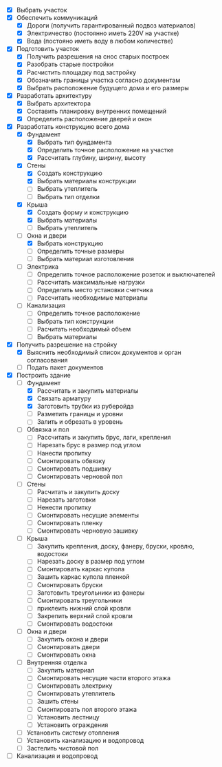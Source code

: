 ﻿- [x] Выбрать участок  
- [x] Обеспечить коммуникаций  
	- [x] Дороги (получить гарантированный подвоз материалов)  
	- [x] Электричество  (постоянно иметь 220V на участке)
	- [x] Вода  (постояно иметь воду в любом количестве)
- [x] Подготовить участок  
	- [x] Получить разрешения на снос старых построек  
	- [x] Разобрать старые постройки  
	- [x] Расчистить площадку под застройку  
	- [x] Обозначить границы участка согласно документам  
	- [x] Выбрать расположение будущего дома и его размеры  
- [x] Разработать архитектуру  
	- [x] Выбрать архитектора  
	- [x] Составить планировку внутренних помещений  
	- [x] Определить расположение дверей и окон  
- [x] Разработать конструкцию всего дома  
	- [x] Фундамент  
		- [x] Выбрать тип фундамента 
		- [x] Определить точное расположение на участке 
		- [x] Рассчитать глубину, ширину, высоту  
	- [x] Стены  
		- [x] Создать конструкцию  
		- [x] Выбрать материалы конструкции  
		- [ ] Выбрать утеплитель  
		- [ ] Выбрать тип отделки  
	- [x] Крыша  
		- [x] Создать форму и конструкцию  
		- [x] Выбрать материалы  
		- [ ] Выбрать утеплитель  
	- [ ] Окна и двери  
		- [x] Выбрать конструкцию  
		- [ ] Определить точные размеры  
		- [ ] Выбрать материал изготовления  
	- [ ] Электрика  
		- [ ] Определить точное расположение розеток и выключателей  
		- [ ] Рассчитать максимальные нагрузки  
		- [ ] Определить место установки счетчика  
		- [ ] Рассчитать необходимые материалы  
	- [ ] Канализация  
		- [ ] Определить точное расположение  
		- [ ] Выбрать тип конструкции  
		- [ ] Расчитать необходимый объем  
		- [ ] Выбрать материалы  
- [x] Получить разрешение на стройку  
	- [x] Выяснить необходимый список документов и орган согласования  
	- [ ] Подать пакет документов  
- [x] Построить здание  
	- [ ] Фундамент  
		- [x] Рассчитать и закупить материалы  
		- [x] Связать арматуру
  		- [x] Заготовить трубки из руберойда
		- [ ] Разметить границы и уровни  
		- [ ] Залить и обрезать в уровень   
	- [ ] Обвязка и пол  
		- [ ] Рассчитать  и закупить брус, лаги, крепления  
		- [ ] Нарезать брус в размер под углом  
		- [ ] Нанести пропитку  
		- [ ] Смонтировать обвязку  
		- [ ] Смонтировать подшивку   
		- [ ] Смонтировать черновой пол   
	- [ ] Стены  
		- [ ] Расчитать и закупить доску  
		- [ ] Нарезать заготовки  
		- [ ] Ненести пропитку  
		- [ ] Смонтировать несущие элементы
		- [ ] Смонтировать пленку
  		- [ ] Смонтировать черновую зашивку
	- [ ] Крыша  
		- [ ] Закупить крепления, доску, фанеру, бруски, кровлю, водостоки 
		- [ ] Нарезать доску в размер под углом  
		- [ ] Смонтировать каркас купола  
		- [ ] Зашить каркас купола пленкой  
		- [ ] Смонтировать бруски
  		- [ ] Заготовить треугольники из фанеры
		- [ ] Смонтировать треугольники  
		- [ ] приклеить нижний слой кровли  
		- [ ] Закрепить верхний слой кровли  
		- [ ] Смонтировать водостоки  
	- [ ] Окна и двери  
		- [ ] Закупить окона и двери  
		- [ ] Смонтировать двери  
		- [ ] Смонтировать окна  
	- [ ] Внутренняя отделка  
		- [ ] Закупить материал  
		- [ ] Смонтировать несущие части второго этажа  
		- [ ] Смонтировать электрику  
		- [ ] Смонтировать утеплитель  
		- [ ] Зашить стены  
		- [ ] Смонтировать пол второго этажа  
		- [ ] Установить лестницу  
		- [ ] Установить ограждения  
	- [ ] Установить систему отопления  
	- [ ] Установить канализацию и водопровод  
	- [ ] Застелить чистовой пол  
- [ ] Канализация и водопровод  
